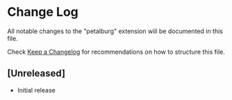# Change Log

All notable changes to the "petalburg" extension will be documented in this file.

Check [Keep a Changelog](http://keepachangelog.com/) for recommendations on how to structure this file.

## [Unreleased]

- Initial release